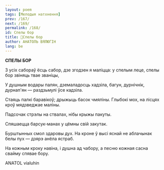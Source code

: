 ```yaml
---
layout: poem
tags: [Мелодыя натхнення]
prev: /167/
next: /169/
permalink: /168/
id: Спелы бop
title: 🚧Спелы бop
author: АНАТОЛЬ ВЯЛЮГІН
lang: be
---
```



 
**СПЕЛЫ БОР**

3 усіх сабораў ёсць сабор, дзе згодзен я маліцца: у спелым леце, спелы бор звіняць твае званіцы,

У душным водары палян, дземаладосць хадзіла, багун, дурнічнік, дурнап'ян — раздзьмулі ўсе кадзіла.

Стаяць палкі баравікоў; дрыжыць басок чмяліны. Глыбокі мох, на лісцях кроў мядзведжае маліны.

Падсочак стрэлы на ствалах, нібы крыжы пакуты.

Спяшаецца барсук-манах у цёмны свій закутак.

Бурштынных смол здаровы дух. На кроне ў высі яснай не аблачынак белы пух — дзярэ анёла ястраб.

На кожным кроку навіна, і душна ад чабору, а песню кожная сасна свайму спявае бору.

ANATOL vialuhin
